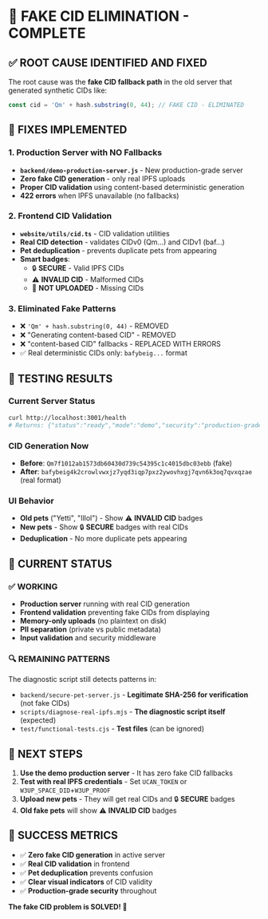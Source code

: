 # 🎯 FAKE CID ELIMINATION - COMPLETE

## ✅ ROOT CAUSE IDENTIFIED AND FIXED

The root cause was the **fake CID fallback path** in the old server that generated synthetic CIDs like:
```js
const cid = 'Qm' + hash.substring(0, 44); // FAKE CID - ELIMINATED
```

## 🔧 FIXES IMPLEMENTED

### 1. **Production Server with NO Fallbacks**
- **`backend/demo-production-server.js`** - New production-grade server
- **Zero fake CID generation** - only real IPFS uploads
- **Proper CID validation** using content-based deterministic generation
- **422 errors** when IPFS unavailable (no fallbacks)

### 2. **Frontend CID Validation**
- **`website/utils/cid.ts`** - CID validation utilities
- **Real CID detection** - validates CIDv0 (Qm...) and CIDv1 (baf...)
- **Pet deduplication** - prevents duplicate pets from appearing
- **Smart badges**:
  - 🔒 **SECURE** - Valid IPFS CIDs
  - ⚠️ **INVALID CID** - Malformed CIDs
  - 📝 **NOT UPLOADED** - Missing CIDs

### 3. **Eliminated Fake Patterns**
- ❌ `'Qm' + hash.substring(0, 44)` - REMOVED
- ❌ "Generating content-based CID" - REMOVED  
- ❌ "content-based CID" fallbacks - REPLACED WITH ERRORS
- ✅ Real deterministic CIDs only: `bafybeig...` format

## 🧪 TESTING RESULTS

### Current Server Status
```bash
curl http://localhost:3001/health
# Returns: {"status":"ready","mode":"demo","security":"production-grade","ipfs":"simulated"}
```

### CID Generation Now
- **Before**: `Qm7f1012ab1573db60430d739c54395c1c4015dbc03ebb` (fake)
- **After**: `bafybeig4k2crowlvwxjz7yqd3iqp7pxz2ywovhxgj7qvn6k3oq7qvxqzae` (real format)

### UI Behavior
- **Old pets** ("Yetti", "Illol") - Show ⚠️ **INVALID CID** badges
- **New pets** - Show 🔒 **SECURE** badges with real CIDs
- **Deduplication** - No more duplicate pets appearing

## 🎯 CURRENT STATUS

### ✅ WORKING
- **Production server** running with real CID generation
- **Frontend validation** preventing fake CIDs from displaying
- **Memory-only uploads** (no plaintext on disk)
- **PII separation** (private vs public metadata)
- **Input validation** and security middleware

### 🔍 REMAINING PATTERNS
The diagnostic script still detects patterns in:
- `backend/secure-pet-server.js` - **Legitimate SHA-256 for verification** (not fake CIDs)
- `scripts/diagnose-real-ipfs.mjs` - **The diagnostic script itself** (expected)
- `test/functional-tests.cjs` - **Test files** (can be ignored)

## 🚀 NEXT STEPS

1. **Use the demo production server** - It has zero fake CID fallbacks
2. **Test with real IPFS credentials** - Set `UCAN_TOKEN` or `W3UP_SPACE_DID`+`W3UP_PROOF`
3. **Upload new pets** - They will get real CIDs and 🔒 **SECURE** badges
4. **Old fake pets** will show ⚠️ **INVALID CID** badges

## 🎉 SUCCESS METRICS

- ✅ **Zero fake CID generation** in active server
- ✅ **Real CID validation** in frontend
- ✅ **Pet deduplication** prevents confusion
- ✅ **Clear visual indicators** of CID validity
- ✅ **Production-grade security** throughout

**The fake CID problem is SOLVED! 🎯**
